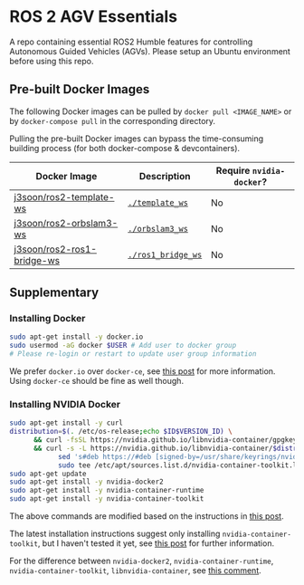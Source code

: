 # ROS 2 AGV Essentials

A repo containing essential ROS2 Humble features for controlling Autonomous Guided Vehicles (AGVs). Please setup an Ubuntu environment before using this repo.

## Pre-built Docker Images

The following Docker images can be pulled by `docker pull <IMAGE_NAME>` or by `docker-compose pull` in the corresponding directory.

Pulling the pre-built Docker images can bypass the time-consuming building process (for both docker-compose & devcontainers).

| Docker Image | Description | Require `nvidia-docker`? |
|--------------|-------------|--------------------------|
| [j3soon/ros2-template-ws](https://hub.docker.com/repository/docker/j3soon/ros2-template-ws/tags) | [`./template_ws`](./template_ws) | No |
| [j3soon/ros2-orbslam3-ws](https://hub.docker.com/repository/docker/j3soon/ros2-orbslam3-ws/tags) | [`./orbslam3_ws`](./orbslam3_ws) | No |
| [j3soon/ros2-ros1-bridge-ws](https://hub.docker.com/repository/docker/j3soon/ros2-ros1-bridge-ws/tags) | [`./ros1_bridge_ws`](./ros1_bridge_ws) | No |

## Supplementary

### Installing Docker

```sh
sudo apt-get install -y docker.io
sudo usermod -aG docker $USER # Add user to docker group
# Please re-login or restart to update user group information
```

We prefer `docker.io` over `docker-ce`, see [this post](https://stackoverflow.com/a/57678382) for more information. Using `docker-ce` should be fine as well though.

### Installing NVIDIA Docker

```sh
sudo apt-get install -y curl
distribution=$(. /etc/os-release;echo $ID$VERSION_ID) \
      && curl -fsSL https://nvidia.github.io/libnvidia-container/gpgkey | sudo gpg --dearmor -o /usr/share/keyrings/nvidia-container-toolkit-keyring.gpg \
      && curl -s -L https://nvidia.github.io/libnvidia-container/$distribution/libnvidia-container.list | \
            sed 's#deb https://#deb [signed-by=/usr/share/keyrings/nvidia-container-toolkit-keyring.gpg] https://#g' | \
            sudo tee /etc/apt/sources.list.d/nvidia-container-toolkit.list
sudo apt-get update
sudo apt-get install -y nvidia-docker2
sudo apt-get install -y nvidia-container-runtime
sudo apt-get install -y nvidia-container-toolkit
```

The above commands are modified based on the instructions in [this post](http://web.archive.org/web/20230627162323/https://docs.nvidia.com/datacenter/cloud-native/container-toolkit/latest/install-guide.html).

The latest installation instructions suggest only installing `nvidia-container-toolkit`, but I haven't tested it yet, see [this post](https://docs.nvidia.com/datacenter/cloud-native/container-toolkit/latest/install-guide.html) for further information.

For the difference between `nvidia-docker2`, `nvidia-container-runtime`, `nvidia-container-toolkit`, `libnvidia-container`, see [this comment](https://github.com/NVIDIA/nvidia-docker/issues/1268#issuecomment-632692949).
